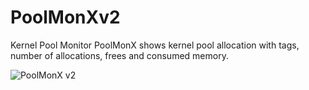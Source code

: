 # PoolMonXv2
Kernel Pool Monitor
PoolMonX shows kernel pool allocation with tags, number of allocations, frees and consumed memory.

![PoolMonX v2](https://github.com/zodiacon/PoolMonXv2/poolmonxv2.png)
